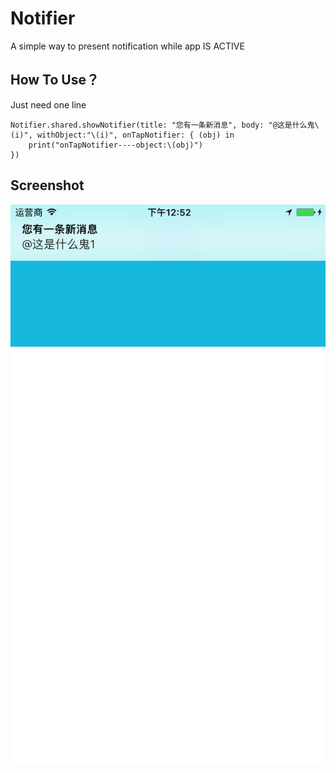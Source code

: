 # Notifier
A simple way to present notification while app IS ACTIVE


## How To Use？
Just need one line 

```
Notifier.shared.showNotifier(title: "您有一条新消息", body: "@这是什么鬼\(i)", withObject:"\(i)", onTapNotifier: { (obj) in
    print("onTapNotifier----object:\(obj)")
})
```

## Screenshot
 ![image](https://raw.githubusercontent.com/liuyx7894/Notifier/master/Screenshot/Simulator%20Screen%20Shot%2029%20Apr%202017%2C%2012.52.43%20PM.png)
